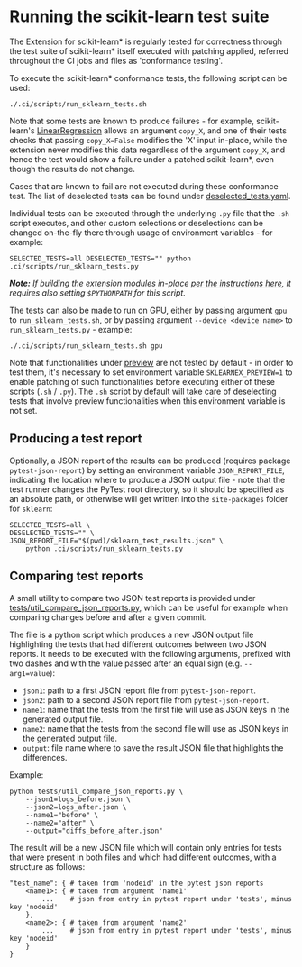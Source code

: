 <!--
******************************************************************************
* Copyright contributors to the oneDAL project
*
* Licensed under the Apache License, Version 2.0 (the "License");
* you may not use this file except in compliance with the License.
* You may obtain a copy of the License at
*
*     http://www.apache.org/licenses/LICENSE-2.0
*
* Unless required by applicable law or agreed to in writing, software
* distributed under the License is distributed on an "AS IS" BASIS,
* WITHOUT WARRANTIES OR CONDITIONS OF ANY KIND, either express or implied.
* See the License for the specific language governing permissions and
* limitations under the License.
*******************************************************************************/-->

# Running the scikit-learn test suite

The Extension for scikit-learn* is regularly tested for correctness through the test suite of scikit-learn* itself executed with patching applied, referred throughout the CI jobs and files as 'conformance testing'.

To execute the scikit-learn* conformance tests, the following script can be used:

```shell
./.ci/scripts/run_sklearn_tests.sh
```

Note that some tests are known to produce failures - for example, scikit-learn's [LinearRegression](https://scikit-learn.org/stable/modules/generated/sklearn.linear_model.LinearRegression.html) allows an argument `copy_X`, and one of their tests checks that passing `copy_X=False` modifies the 'X' input in-place, while the extension never modifies this data regardless of the argument `copy_X`, and hence the test would show a failure under a patched scikit-learn*, even though the results do not change.

Cases that are known to fail are not executed during these conformance test. The list of deselected tests can be found under [deselected_tests.yaml](https://github.com/uxlfoundation/scikit-learn-intelex/blob/main/deselected_tests.yaml).

Individual tests can be executed through the underlying `.py` file that the `.sh` script executes, and other custom selections or deselections can be changed on-the-fly there through usage of environment variables - for example:

```shell
SELECTED_TESTS=all DESELECTED_TESTS="" python .ci/scripts/run_sklearn_tests.py
```

_**Note:** If building the extension modules in-place [per the instructions here](https://github.com/uxlfoundation/scikit-learn-intelex/blob/main/INSTALL.md#build-intelr-extension-for-scikit-learn), it requires also setting `$PYTHONPATH` for this script._

The tests can also be made to run on GPU, either by passing argument `gpu` to `run_sklearn_tests.sh`, or by passing argument `--device <device name>` to  `run_sklearn_tests.py` - example:
```shell
./.ci/scripts/run_sklearn_tests.sh gpu
```

Note that functionalities under [preview](https://uxlfoundation.github.io/scikit-learn-intelex/latest/preview.html) are not tested by default - in order to test them, it's necessary to set environment variable `SKLEARNEX_PREVIEW=1` to enable patching of such functionalities before executing either of these scripts (`.sh` / `.py`). The `.sh` script by default will take care of deselecting tests that involve preview functionalities when this environment variable is not set.

## Producing a test report

Optionally, a JSON report of the results can be produced (requires package `pytest-json-report`) by setting an environment variable `JSON_REPORT_FILE`, indicating the location where to produce a JSON output file - note that the test runner changes the PyTest root directory, so it should be specified as an absolute path, or otherwise will get written into the `site-packages` folder for `sklearn`:

```shell
SELECTED_TESTS=all \
DESELECTED_TESTS="" \
JSON_REPORT_FILE="$(pwd)/sklearn_test_results.json" \
    python .ci/scripts/run_sklearn_tests.py
```

## Comparing test reports

A small utility to compare two JSON test reports is provided under [tests/util_compare_json_reports.py](https://github.com/uxlfoundation/scikit-learn-intelex/blob/main/tests/util_compare_json_reports.py), which can be useful for example when comparing changes before and after a given commit.

The file is a python script which produces a new JSON output file highlighting the tests that had different outcomes between two JSON reports. It needs to be executed with the following arguments, prefixed with two dashes and with the value passed after an equal sign (e.g. `--arg1=value`):

* `json1`: path to a first JSON report file from `pytest-json-report`.
* `json2`: path to a second JSON report file from `pytest-json-report`.
* `name1`: name that the tests from the first file will use as JSON keys in the generated output file.
* `name2`: name that the tests from the second file will use as JSON keys in the generated output file.
* `output`: file name where to save the result JSON file that highlights the differences.

Example:
```shell
python tests/util_compare_json_reports.py \
    --json1=logs_before.json \
    --json2=logs_after.json \
    --name1="before" \
    --name2="after" \
    --output="diffs_before_after.json"
```

The result will be a new JSON file which will contain only entries for tests that were present in both files and which had different outcomes, with a structure as follows:
```
"test_name": { # taken from 'nodeid' in the pytest json reports
    <name1>: { # taken from argument 'name1'
        ...    # json from entry in pytest report under 'tests', minus key 'nodeid'
    },
    <name2>: { # taken from argument 'name2'
        ...    # json from entry in pytest report under 'tests', minus key 'nodeid'
    }
}
```
